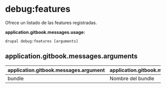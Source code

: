 # debug:features
Ofrece un listado de las features registradas.

**application.gitbook.messages.usage:**
```
drupal debug:features [arguments]
```

## application.gitbook.messages.arguments
application.gitbook.messages.argument | application.gitbook.messages.details
---------|-------------
bundle | Nombre del bundle
